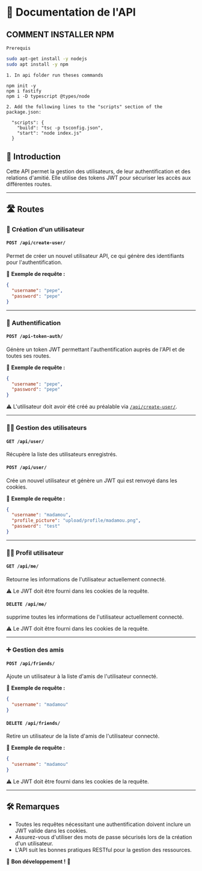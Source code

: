 # 📖 Documentation de l'API

## COMMENT INSTALLER NPM

	Prerequis
```bash
sudo apt-get install -y nodejs
sudo apt install -y npm
```

	1. In api folder run theses commands 
```
npm init -y
npm i fastify
npm i -D typescript @types/node
```

	2. Add the following lines to the "scripts" section of the package.json:
```
  "scripts": {
    "build": "tsc -p tsconfig.json",
    "start": "node index.js"
  }
```

## 🚀 Introduction

Cette API permet la gestion des utilisateurs, de leur authentification et des relations d'amitié. Elle utilise des tokens JWT pour sécuriser les accès aux différentes routes.

---

## 🛣️ Routes

### 💂 Création d'un utilisateur

#### `POST /api/create-user/`

Permet de créer un nouvel utilisateur API, ce qui génère des identifiants pour l'authentification.

📌 **Exemple de requête :**

```json
{
  "username": "pepe",
  "password": "pepe"
}
```

---

### 🔐 Authentification

#### `POST /api-token-auth/`

Génère un token JWT permettant l'authentification auprès de l'API et de toutes ses routes.

📌 **Exemple de requête :**

```json
{
  "username": "pepe",
  "password": "pepe"
}
```

⚠️ L'utilisateur doit avoir été créé au préalable via [`/api/create-user/`](#-creation-dun-utilisateur).

---

### 🧑‍🚀 Gestion des utilisateurs

#### `GET /api/user/`

Récupère la liste des utilisateurs enregistrés.

#### `POST /api/user/`

Crée un nouvel utilisateur et génère un JWT qui est renvoyé dans les cookies.

📌 **Exemple de requête :**

```json
{
  "username": "madamou",
  "profile_picture": "upload/profile/madamou.png",
  "password": "test"
}
```

---

### 🧑‍🔧 Profil utilisateur

#### `GET /api/me/`

Retourne les informations de l'utilisateur actuellement connecté.

⚠️ Le JWT doit être fourni dans les cookies de la requête.

#### `DELETE /api/me/`

supprime toutes les informations de l'utilisateur actuellement connecté.

⚠️ Le JWT doit être fourni dans les cookies de la requête.

---

### ➕ Gestion des amis

#### `POST /api/friends/`

Ajoute un utilisateur à la liste d'amis de l'utilisateur connecté.

📌 **Exemple de requête :**

```json
{
  "username": "madamou"
}
```

#### `DELETE /api/friends/`

Retire un utilisateur de la liste d'amis de l'utilisateur connecté.

📌 **Exemple de requête :**

```json
{
  "username": "madamou"
}
```

⚠️ Le JWT doit être fourni dans les cookies de la requête.

---

## 🛠️ Remarques

- Toutes les requêtes nécessitant une authentification doivent inclure un JWT valide dans les cookies.
- Assurez-vous d'utiliser des mots de passe sécurisés lors de la création d'un utilisateur.
- L'API suit les bonnes pratiques RESTful pour la gestion des ressources.

📌 **Bon développement !** 🚀

